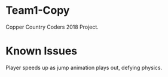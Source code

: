 # Team1-Copy
Copper Country Coders 2018 Project.  

# Known Issues
Player speeds up as jump animation plays out, defying physics.
